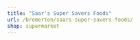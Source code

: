 ```yaml
---
title: "Saar's Super Savers Foods"
url: /bremerton/saars-super-savers-foods/
shop: supermarket
---
```

